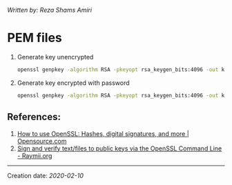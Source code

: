 _Written by: Reza Shams Amiri_
# PEM files
1. Generate key unencrypted
    ``` sh
    openssl genpkey -algorithm RSA -pkeyopt rsa_keygen_bits:4096 -out key.pem
    ```
1. Generate key encrypted with password
    ``` sh
    openssl genpkey -algorithm RSA -pkeyopt rsa_keygen_bits:4096 -out key.pem -pass pass:mypassword123
    ```


## References:
1. [How to use OpenSSL: Hashes, digital signatures, and more | Opensource.com][HTUOHDSAMOC]
2. [Sign and verify text/files to public keys via the OpenSSL Command Line - Raymii.org][SAVTFTPKVTOCLRO]

* * *
Creation date: _2020-02-10_

[HTUOHDSAMOC]: https://opensource.com/article/19/6/cryptography-basics-openssl-part-2
[SAVTFTPKVTOCLRO]: https://raymii.org/s/tutorials/Sign_and_verify_text_files_to_public_keys_via_the_OpenSSL_Command_Line.html